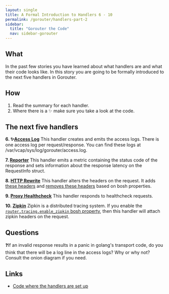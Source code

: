 ```yaml
---
layout: single
title: A Formal Introduction to Handlers 6 - 10
permalink: /gorouter/handlers-part-2
sidebar:
  title: "Gorouter the Code"
  nav: sidebar-gorouter
---
```

## What
In the past few stories you have learned about what handlers are and what their code looks like. In this story you are going to be formally introduced to the next five handlers in Gorouter.

## How
1. Read the summary for each handler.
1. Where there is a ✨ make sure you take a look at the code.

## The next five handlers
**6\. ✨[Access Log](https://github.com/cloudfoundry/gorouter/blob/main/handlers/access_log.go)**
    This handler creates and emits the access logs. There is one access log per request/response. You can find these logs at /var/vcap/sys/log/gorouter/access.log.

**7\. [Reporter](https://github.com/cloudfoundry/gorouter/blob/main/handlers/reporter.go)**
    This handler emits a metric containing the status code of the response and sets information about the response latency on the RequestInfo struct.

**8\. [HTTP Rewrite](https://github.com/cloudfoundry/gorouter/blob/main/handlers/http_rewrite.go)**
    This handler alters the headers on the request. It adds [these headers](https://github.com/cloudfoundry/routing-release/blob/4dd3ff8ebded5667232bfa0a7a7a0f5e89b3a8c1/jobs/gorouter/spec#L218-L220) and [removes these headers](https://github.com/cloudfoundry/routing-release/blob/4dd3ff8ebded5667232bfa0a7a7a0f5e89b3a8c1/jobs/gorouter/spec#L226-L228) based on bosh properties.

**9\. [Proxy Healthcheck](https://github.com/cloudfoundry/gorouter/blob/main/handlers/proxy_healthcheck.go)**
    This handler responds to healthcheck requests.

**10\. [Zipkin](https://github.com/cloudfoundry/gorouter/blob/68fb24bfe35a379fee6591651b96660dc9712a80/handlers/zipkin.go)**
    Zipkin is a distributed tracing system. If you enable the [`router.tracing.enable_zipkin` bosh property](https://github.com/cloudfoundry/routing-release/blob/4dd3ff8ebded5667232bfa0a7a7a0f5e89b3a8c1/jobs/gorouter/spec#L242-L244), then this handler will attach zipkin headers on the request.


## Questions
❓If an invalid response results in a panic in golang's transport code, do you think that there will be a log line in the access logs? Why or why not? Consult the onion diagram if you need.

## Links
* [Code where the handlers are set up](https://github.com/cloudfoundry/gorouter/blob/68fb24bfe35a379fee6591651b96660dc9712a80/proxy/proxy.go#L162-L191)
